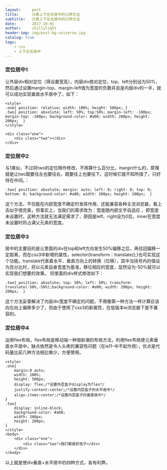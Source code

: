 ```yaml
---
layout:     post
title:      元素上下左右居中的几种方法
subtitle:   元素上下左右居中的几种方法
date:       2017-10-01
author:     chillylight
header-img: img/post-bg-universe.jpg
catalog: true
tags:
    - css
    - 上下左右居中
---
```


### 定位居中1

让外层div相对定位（得设置宽高），内层div绝对定位，top、left分别设为50%，然后通过设置margin-top、margin-left值为宽度的负数并且是内层div的一半，就可以成功实现垂直水平居中了。如下：

```
<style>
.one{ position: relative; width: 100%; height: 500px; }
.two{ position: absolute; left: 50%; top:50%; margin-left: -100px; margin-top: -100px; background-color: #a00; width: 200px; height: 200px;  }
</style>

<div class="one">
	<div class="two"></div>
</div>
```

### 定位居中2

与1类似，不过将two的定位稍作修改，不用算什么百分比，margin什么的，原理就是让two既要往左也要往右，既要往上也要往下。这时候它就不知所措了，只好待在中间。：
```
.two{ position: absolute; margin: auto; left: 0; right: 0; top: 0; bottom: 0; background-color: #a00; width: 200px; height: 200px;  }
```
这个方法，不仅能在内部宽度不确定时发挥作用，还能兼容各种主流浏览器，看上去似乎很完美，但事实上，当我们的需求改为：宽度随内部文字自适应 ，即宽度未设置时，这种方法就无法满足需求了，原因是left、right设为0后，inner在宽度未设置时将占满父元素的宽度。

### 定位居中3
居中的主要目的是让里面的div在top和left方向发生50%偏移之后，再往回偏移一定距离，而在css3中新增的属性，selector{transform：translate();}也可实现这个功能。translate代表着水平、垂直方向上的转换（位移），其中当括号内的值设为百分比时，将以元素自身宽度为基准，移位相应的宽度，显然设为-50%就可以实现我们想要的效果。
将里面的div样式修改如下：

```
.two{ position: absolute; top: 50%; left: 50%; transform: translate(-50%,-50%);background-color: #a00; width: 200px; height: 200px;  }
```
这个方法妥善解决了内层div宽度不确定的问题，不用像第一种方法一样计算应该向左向上偏移多少了，但由于使用了css3的新属性，在低版本ie浏览器下是不兼容的。

### 定位居中4
运用flex布局，flex布局是移动端一种很新潮的布局方法，利用flex布局使元素垂直水平居中，缺点依然是令人头疼的兼容性问题（在ie11-中不起作用），优点是代码量比前几种方法相比略少，方便使用。

```
<style>
.one{ 
	margin:0 auto;
	width: 100%; 
	height: 500px; 
	display: flex;/*设置外层盒子display为flex*/
	justify-content:center;/*设置内层盒子的水平居中*/
	align-items:center;/*设置内层盒子的垂直居中*/ 
}
.two{ 
	display: inline-block; 
	background-color: #a00; 
	width: 200px; 
	height: 200px;  
}
</style>
<body>
	<div class="one">
		<div class="two">我们都是好孩子</div>
	</div>
</body>
```
以上就是使div垂直+水平居中的四种方式，各有利弊。